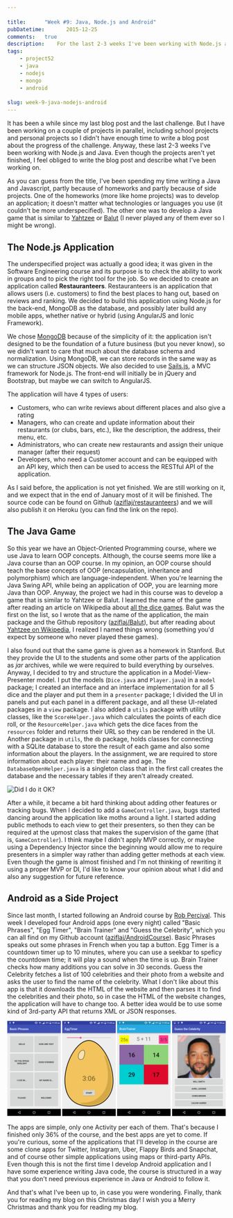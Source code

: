 ```yaml
---

title:      "Week #9: Java, Node.js and Android"
pubDatetime:       2015-12-25
comments:   true
description:    For the last 2-3 weeks I've been working with Node.js and Java. The projects are still work-in-progress, but I feel obliged to write the blog post and describe what I've been working on.
tags:
    - project52
    - java
    - nodejs
    - mongo
    - android

slug: week-9-java-nodejs-android
---
```


It has been a while since my last blog post and the last challenge. But I have been working on a couple of projects in parallel, including school projects and personal projects so I didn't have enough time to write a blog post about the progress of the challenge. Anyway, these last 2-3 weeks I've been working with Node.js and Java. Even though the projects aren't yet finished, I feel obliged to write the blog post and describe what I've been working on.

As you can guess from the title, I've been spending my time writing a Java and Javascript, partly because of homeworks and partly because of side projects. One of the homeworks (more like home projects) was to develop an application; it doesn't matter what technologies or languages you use (it couldn't be more underspecified). The other one was to develop a Java game that is similar to [Yahtzee](https://en.wikipedia.org/wiki/Yahtzee) or [Balut](https://en.wikipedia.org/wiki/Balut_%28game%29) (I never played any of them ever so I might be wrong).

## The Node.js Application
The underspecified project was actually a good idea; it was given in the Software Engineering course and its purpose is to check the ability to work in groups and to pick the right tool for the job. So we decided to create an application called **Restauranteers**. Restauranteers is an application that allows users (i.e. customers) to find the best places to hang out, based on reviews and ranking. We decided to build this application using Node.js for the back-end, MongoDB as the database, and possibly later build any mobile apps, whether native or hybrid (using AngularJS and Ionic Framework).

We chose [MongoDB](https://www.mongodb.org/) because of the simplicity of it: the application isn't designed to be the foundation of a future business (but you never know), so we didn't want to care that much about the database schema and normalization. Using MongoDB, we can store records in the same way as we can structure JSON objects. We also decided to use [Sails.js](http://sailsjs.org/), a MVC framework for Node.js. The front-end will initially be in jQuery and Bootstrap, but maybe we can switch to AngularJS.

The application will have 4 types of users:
- Customers, who can write reviews about different places and also give a rating
- Managers, who can create and update information about their restaurants (or clubs, bars, etc.), like the description, the address, their menu, etc.
- Administrators, who can create new restaurants and assign their unique manager (after their request)
- Developers, who need a Customer account and can be equipped with an API key, which then can be used to access the RESTful API of the application.

As I said before, the application is not yet finished. We are still working on it, and we expect that in the end of January most of it will be finished. The source code can be found on Github ([aziflaj/restauranteers](https://github.com/aziflaj/restauranteers)) and we will also publish it on Heroku (you can find the link on the repo).

## The Java Game
So this year we have an Object-Oriented Programming course, where we use Java to learn OOP concepts. Although, the course seems more like a Java course than an OOP course. In my opinion, an OOP course should teach the base concepts of OOP (encapsulation, inheritance and polymorphism) which are language-independent. When you're learning the Java Swing API, while being an application of OOP, you are learning more Java than OOP. Anyway, the project we had in this course was to develop a game that is similar to Yahtzee or Balut. I learned the name of the game after reading an article on Wikipedia about [all the dice games](https://en.wikipedia.org/wiki/List_of_dice_games). Balut was the first on the list, so I wrote that as the name of the application, the main package and the Github repository ([aziflaj/Balut](https://github.com/aziflaj/Balut)), but after reading about [Yahtzee on Wikipedia](https://en.wikipedia.org/wiki/Yahtzee), I realized I named things wrong (something you'd expect by someone who never played these games).

I also found out that the same game is given as a homework in Stanford. But they provide the UI to the students and some other parts of the application as _jar_ archives, while we were required to build everything by ourselves. Anyway, I decided to try and structure the application in a Model-View-Presenter model. I put the models (`Dice.java` and `Player.java`) in a `model` package; I created an interface and an interface implementation for all 5 dice and the player and put them in a `presenter` package; I divided the UI in panels and put each panel in a different package, and all these UI-related packages in a `view` package. I also added a `utils` package with utility classes, like the `ScoreHelper.java` which calculates the points of each dice roll, or the `ResourceHelper.java` which gets the dice faces from the `resources` folder and returns their URL so they can be rendered in the UI. Another package in `utils`, the `db` package, holds classes for connecting with a SQLite database to store the result of each game and also some information about the players. In the assignment, we are required to store information about each player: their name and age. The `DatabaseOpenHelper.java` is a singleton class that in the first call creates the database and the necessary tables if they aren't already created.

![Did I do it OK?](https://i.imgflip.com/wbvw9.jpg)

After a while, it became a bit hard thinking about adding other features or tracking bugs. When I decided to add a `GameController.java`, bugs started dancing around the application like moths around a light. I started adding public methods to each view to get their presenters, so then they can be required at the upmost class that makes the supervision of the game (that is, `GameController`). I think maybe I didn't apply MVP correctly, or maybe using a Dependency Injector since the beginning would allow me to require presenters in a simpler way rather than adding getter methods at each view. Even though the game is almost finished and I'm not thinking of rewriting it using a proper MVP or DI, I'd like to know your opinion about what I did and also any suggestion for future reference.

## Android as a Side Project
Since last month, I started following an Android course by [Rob Percival](https://twitter.com/techedrob). This week I developed four Android apps (one every night) called "Basic Phrases", "Egg Timer", "Brain Trainer" and "Guess the Celebrity", which you can all find on my Github account ([aziflaj/AndroidCourse](https://github.com/aziflaj/AndroidCourse)). Basic Phrases speaks out some phrases in French when you tap a button. Egg Timer is a countdown timer up to 10 minutes, where you can use a seekbar to speficy the countdown time; it will play a sound when the time is up. Brain Trainer checks how many additions you can solve in 30 seconds. Guess the Celebrity fetches a list of 100 celebrities and their photo from a website and asks the user to find the name of the celebrity. What I don't like about this app is that it downloads the HTML of the website and then parses it to find the celebrities and their photo, so in case the HTML of the website changes, the application will have to change too. A better idea would be to use some kind of 3rd-party API that returns XML or JSON responses.

![Android apps](/assets/images/20151225/android.png)

The apps are simple, only one Activity per each of them. That's because I finished only 36% of the course, and the best apps are yet to come. If you're curious, some of the applications that I'll develop in the course are some clone apps for Twitter, Instagram, Uber, Flappy Birds and Snapchat, and of course other simple applications using maps or third-party APIs. Even though this is not the first time I develop Android application and I have some experience writing Java code, the course is structured in a way that you don't need previous experience in Java or Android to follow it.

And that's what I've been up to, in case you were wondering. Finally, thank you for reading my blog on this Christmas day! I wish you a Merry Christmas and thank you for reading my blog.
